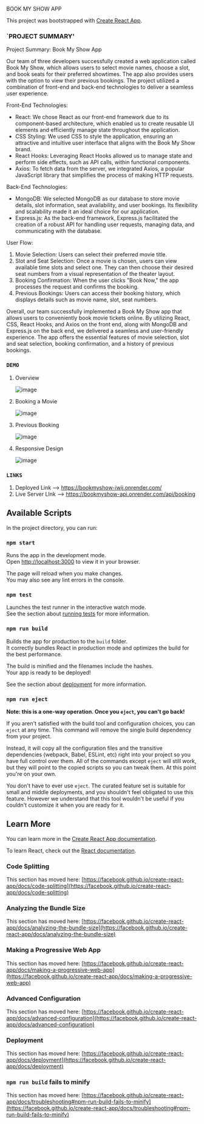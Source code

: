 BOOK MY SHOW APP

This project was bootstrapped with [Create React App](https://github.com/facebook/create-react-app).

### `PROJECT SUMMARY'


  Project Summary: Book My Show App

Our team of three developers successfully created a web application called Book My Show, which allows users to select movie names, choose a slot, and book seats for their preferred showtimes. The app also provides users with the option to view their previous bookings. The project utilized a combination of front-end and back-end technologies to deliver a seamless user experience.

Front-End Technologies:
- React: We chose React as our front-end framework due to its component-based architecture, which enabled us to create reusable UI elements and efficiently manage state throughout the application.
- CSS Styling: We used CSS to style the application, ensuring an attractive and intuitive user interface that aligns with the Book My Show brand.
- React Hooks: Leveraging React Hooks allowed us to manage state and perform side effects, such as API calls, within functional components.
- Axios: To fetch data from the server, we integrated Axios, a popular JavaScript library that simplifies the process of making HTTP requests.

Back-End Technologies:
- MongoDB: We selected MongoDB as our database to store movie details, slot information, seat availability, and user bookings. Its flexibility and scalability made it an ideal choice for our application.
- Express.js: As the back-end framework, Express.js facilitated the creation of a robust API for handling user requests, managing data, and communicating with the database.

User Flow:
1. Movie Selection: Users can select their preferred movie title.
2. Slot and Seat Selection: Once a movie is chosen, users can view available time slots and select one. They can then choose their desired seat numbers from a visual representation of the theater layout.
3. Booking Confirmation: When the user clicks "Book Now," the app processes the request and confirms the booking.
4. Previous Bookings: Users can access their booking history, which displays details such as movie name, slot, seat numbers.

Overall, our team successfully implemented a Book My Show app that allows users to conveniently book movie tickets online. By utilizing React, CSS, React Hooks, and Axios on the front end, along with MongoDB and Express.js on the back end, we delivered a seamless and user-friendly experience. The app offers the essential features of movie selection, slot and seat selection, booking confirmation, and a history of previous bookings.


### `DEMO`

1. Overview

   ![image](https://github.com/moitri-hazra/BookMyShow-frontend/assets/109571491/55d0cd78-a71e-4ae6-93ef-a4dadc6a7a6d)

3. Booking a Movie

   ![image](https://github.com/moitri-hazra/BookMyShow-frontend/assets/109571491/ec41342c-9a73-4f92-ad22-f702b4f4ee5d)

4. Previous Booking

   ![image](https://github.com/moitri-hazra/BookMyShow-frontend/assets/109571491/486c401d-526a-4895-b30a-1cbccd27a7aa)

5. Responsive Design

   ![image](https://github.com/moitri-hazra/BookMyShow-frontend/assets/109571491/1ac67e26-a028-4dc0-8881-2acc183c366c)


### `LINKS` 

1. Deployed Link --> https://bookmyshow-iwij.onrender.com/
2. Live Server LInk --> https://bookmyshow-api.onrender.com/api/booking





## Available Scripts

In the project directory, you can run:

### `npm start`

Runs the app in the development mode.\
Open [http://localhost:3000](http://localhost:3000) to view it in your browser.

The page will reload when you make changes.\
You may also see any lint errors in the console.

### `npm test`

Launches the test runner in the interactive watch mode.\
See the section about [running tests](https://facebook.github.io/create-react-app/docs/running-tests) for more information.

### `npm run build`

Builds the app for production to the `build` folder.\
It correctly bundles React in production mode and optimizes the build for the best performance.

The build is minified and the filenames include the hashes.\
Your app is ready to be deployed!

See the section about [deployment](https://facebook.github.io/create-react-app/docs/deployment) for more information.

### `npm run eject`

**Note: this is a one-way operation. Once you `eject`, you can't go back!**

If you aren't satisfied with the build tool and configuration choices, you can `eject` at any time. This command will remove the single build dependency from your project.

Instead, it will copy all the configuration files and the transitive dependencies (webpack, Babel, ESLint, etc) right into your project so you have full control over them. All of the commands except `eject` will still work, but they will point to the copied scripts so you can tweak them. At this point you're on your own.

You don't have to ever use `eject`. The curated feature set is suitable for small and middle deployments, and you shouldn't feel obligated to use this feature. However we understand that this tool wouldn't be useful if you couldn't customize it when you are ready for it.

## Learn More

You can learn more in the [Create React App documentation](https://facebook.github.io/create-react-app/docs/getting-started).

To learn React, check out the [React documentation](https://reactjs.org/).

### Code Splitting

This section has moved here: [https://facebook.github.io/create-react-app/docs/code-splitting](https://facebook.github.io/create-react-app/docs/code-splitting)

### Analyzing the Bundle Size

This section has moved here: [https://facebook.github.io/create-react-app/docs/analyzing-the-bundle-size](https://facebook.github.io/create-react-app/docs/analyzing-the-bundle-size)

### Making a Progressive Web App

This section has moved here: [https://facebook.github.io/create-react-app/docs/making-a-progressive-web-app](https://facebook.github.io/create-react-app/docs/making-a-progressive-web-app)

### Advanced Configuration

This section has moved here: [https://facebook.github.io/create-react-app/docs/advanced-configuration](https://facebook.github.io/create-react-app/docs/advanced-configuration)

### Deployment

This section has moved here: [https://facebook.github.io/create-react-app/docs/deployment](https://facebook.github.io/create-react-app/docs/deployment)

### `npm run build` fails to minify

This section has moved here: [https://facebook.github.io/create-react-app/docs/troubleshooting#npm-run-build-fails-to-minify](https://facebook.github.io/create-react-app/docs/troubleshooting#npm-run-build-fails-to-minify)
#
